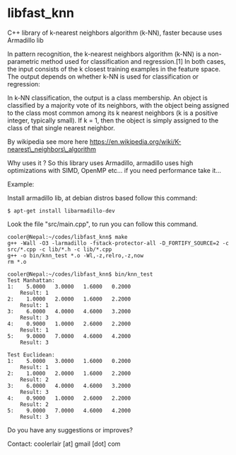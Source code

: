 # libfast_knn
C++ library of k-nearest neighbors algorithm (k-NN), faster because uses Armadillo lib

In pattern recognition, the k-nearest neighbors algorithm (k-NN) is a non-parametric method used for classification and regression.[1] In both cases, the input consists of the k closest training examples in the feature space. The output depends on whether k-NN is used for classification or regression: 

In k-NN classification, the output is a class membership. An object is classified by a majority vote of its neighbors, with the object being assigned to the class most common among its k nearest neighbors (k is a positive integer, typically small). If k = 1, then the object is simply assigned to the class of that single nearest neighbor.

By wikipedia see more here https://en.wikipedia.org/wiki/K-nearest\_neighbors\_algorithm

Why uses it ?
So this library uses Armadillo, armadillo uses high optimizations with SIMD, OpenMP etc... if you need performance take it... 


Example:

Install armadillo lib, at debian distros based follow this command:

```
$ apt-get install libarmadillo-dev
```

Look the file "src/main.cpp", to run you can follow this command.

```
cooler@Nepal:~/codes/libfast_knn$ make
g++ -Wall -O3 -larmadillo -fstack-protector-all -D_FORTIFY_SOURCE=2 -c src/*.cpp -c lib/*.h -c lib/*.cpp
g++ -o bin/knn_test *.o -Wl,-z,relro,-z,now 
rm *.o

cooler@Nepal:~/codes/libfast_knn$ bin/knn_test 
Test Manhattan:
1:    5.0000   3.0000   1.6000   0.2000
	Result: 1
2:    1.0000   2.0000   1.6000   2.2000
	Result: 1
3:    6.0000   4.0000   4.6000   3.2000
	Result: 3
4:    0.9000   1.0000   2.6000   2.2000
	Result: 1
5:    9.0000   7.0000   4.6000   4.2000
	Result: 3

Test Euclidean:
1:    5.0000   3.0000   1.6000   0.2000
	Result: 1
2:    1.0000   2.0000   1.6000   2.2000
	Result: 2
3:    6.0000   4.0000   4.6000   3.2000
	Result: 3
4:    0.9000   1.0000   2.6000   2.2000
	Result: 2
5:    9.0000   7.0000   4.6000   4.2000
	Result: 3
```

Do you have any suggestions or improves?

Contact: coolerlair [at] gmail [dot] com


